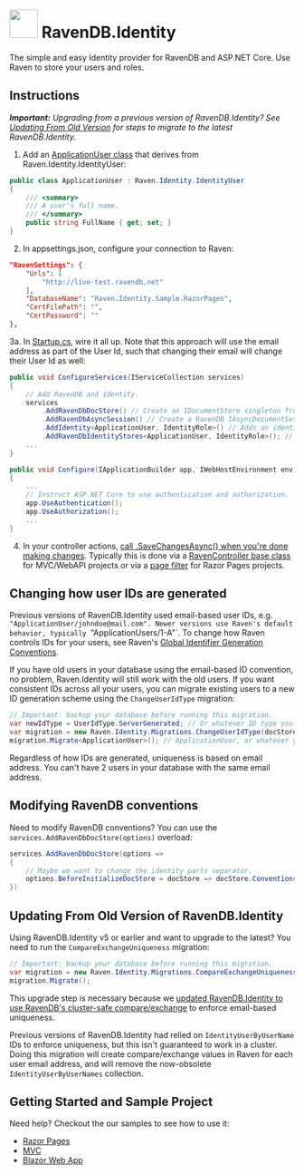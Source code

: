 ﻿# <img src="https://github.com/luis-fss/RavenDB.Identity/blob/master/RavenDB.Identity/nuget-icon.png?raw=true" width="50px" height="50px" /> RavenDB.Identity
The simple and easy Identity provider for RavenDB and ASP.NET Core. Use Raven to store your users and roles.

## Instructions ##

***Important:** Upgrading from a previous version of RavenDB.Identity? See <a href="#updating-from-old-version">Updating From Old Version</a> for steps to migrate to the latest RavenDB.Identity.*

1. Add an [ApplicationUser class](https://github.com/luis-fss/RavenDB.Identity/blob/master/Samples/Sample.RazorPages/Models/ApplicationUser.cs) that derives from Raven.Identity.IdentityUser:
```csharp
public class ApplicationUser : Raven.Identity.IdentityUser
{
    /// <summary>
    /// A user's full name.
    /// </summary>
    public string FullName { get; set; }
}
```

2. In appsettings.json, configure your connection to Raven:

```json
"RavenSettings": {
    "Urls": [
        "http://live-test.ravendb.net"
    ],
    "DatabaseName": "Raven.Identity.Sample.RazorPages",
    "CertFilePath": "",
    "CertPassword": ""
},
```

3a. In [Startup.cs](https://github.com/luis-fss/RavenDB.Identity/blob/master/Samples/Sample.RazorPages/Startup.cs), wire it all up. Note that this approach will use the email address as part of the User Id, such that changing their email will change their User Id as well:

```csharp
public void ConfigureServices(IServiceCollection services)
{    
    // Add RavenDB and identity.
    services
        .AddRavenDbDocStore() // Create an IDocumentStore singleton from the RavenSettings.
        .AddRavenDbAsyncSession() // Create a RavenDB IAsyncDocumentSession for each request. You're responsible for calling .SaveChanges after each request.
        .AddIdentity<ApplicationUser, IdentityRole>() // Adds an identity system to ASP.NET Core
        .AddRavenDbIdentityStores<ApplicationUser, IdentityRole>(); // Use RavenDB as the store for identity users and roles. Specify your app user type here, and your role type. If you don't have a role type, use Raven.Identity.IdentityRole.
    ...
}

public void Configure(IApplicationBuilder app, IWebHostEnvironment env)
{
    ...
    // Instruct ASP.NET Core to use authentication and authorization.
    app.UseAuthentication();
    app.UseAuthorization();
    ...
}
```

4. In your controller actions, [call .SaveChangesAsync() when you're done making changes](https://github.com/luis-fss/RavenDB.Identity/blob/master/Samples/Sample.RazorPages/Filters/RavenSaveChangesAsyncFilter.cs#L35). Typically this is done via a [RavenController base class](https://github.com/luis-fss/RavenDB.Identity/blob/master/Samples/Sample.Mvc/Controllers/RavenController.cs) for MVC/WebAPI projects or via a [page filter](https://github.com/luis-fss/RavenDB.Identity/blob/master/Samples/Sample.RazorPages/Filters/RavenSaveChangesAsyncFilter.cs) for Razor Pages projects.

## Changing how user IDs are generated

Previous versions of RavenDB.Identity used email-based user IDs, e.g. `"ApplicationUser/johndoe@mail.com". Newer versions use Raven's default behavior, typically `"ApplicationUsers/1-A"`. To change how Raven controls IDs for your users, see Raven's [Global Identifier Generation Conventions](https://ravendb.net/docs/article-page/4.2/csharp/client-api/configuration/identifier-generation/global).

If you have old users in your database using the email-based ID convention, no problem, Raven.Identity will still work with the old users. If you want consistent IDs across all your users, you can migrate existing users to a new ID generation scheme using the `ChangeUserIdType` migration:

```csharp
// Important: backup your database before running this migration.
var newIdType = UserIdType.ServerGenerated; // Or whatever ID type you prefer.
var migration = new Raven.Identity.Migrations.ChangeUserIdType(docStore, newIdType);
migration.Migrate<ApplicationUser>(); // ApplicationUser, or whatever you user type is.
```

Regardless of how IDs are generated, uniqueness is based on email address. You can't have 2 users in your database with the same email address.

## Modifying RavenDB conventions

Need to modify RavenDB conventions? You can use the `services.AddRavenDbDocStore(options)` overload:

```csharp
services.AddRavenDbDocStore(options =>
{
    // Maybe we want to change the identity parts separator.
    options.BeforeInitializeDocStore = docStore => docStore.Conventions.IdentityPartsSeparator = "-";
})
```

## <a id="updating-from-old-version">Updating From Old Version of RavenDB.Identity</a>

Using RavenDB.Identity v5 or earlier and want to upgrade to the latest? You need to run the `CompareExchangeUniqueness` migration:

```csharp
// Important: backup your database before running this migration.
var migration = new Raven.Identity.Migrations.CompareExchangeUniqueness(docStore);
migration.Migrate();
```

This upgrade step is necessary because we [updated RavenDB.Identity to use RavenDB's cluster-safe compare/exchange](https://github.com/luis-fss/RavenDB.Identity/issues/5) to enforce email-based uniqueness. 

Previous versions of RavenDB.Identity had relied on `IdentityUserByUserName` IDs to enforce uniqueness, but this isn't guaranteed to work in a cluster. Doing this migration will create compare/exchange values in Raven for each user email address, and will remove the now-obsolete `IdentityUserByUserNames` collection.

## Getting Started and Sample Project

Need help? Checkout the our samples to see how to use it:

- [Razor Pages](https://github.com/luis-fss/RavenDB.Identity/tree/master/Samples/Sample.RazorPages) 
- [MVC](https://github.com/luis-fss/RavenDB.Identity/tree/master/Samples/Sample.Mvc)
- [Blazor Web App](https://github.com/luis-fss/RavenDB.Identity/tree/master/Samples/Sample.BlazorApp)
